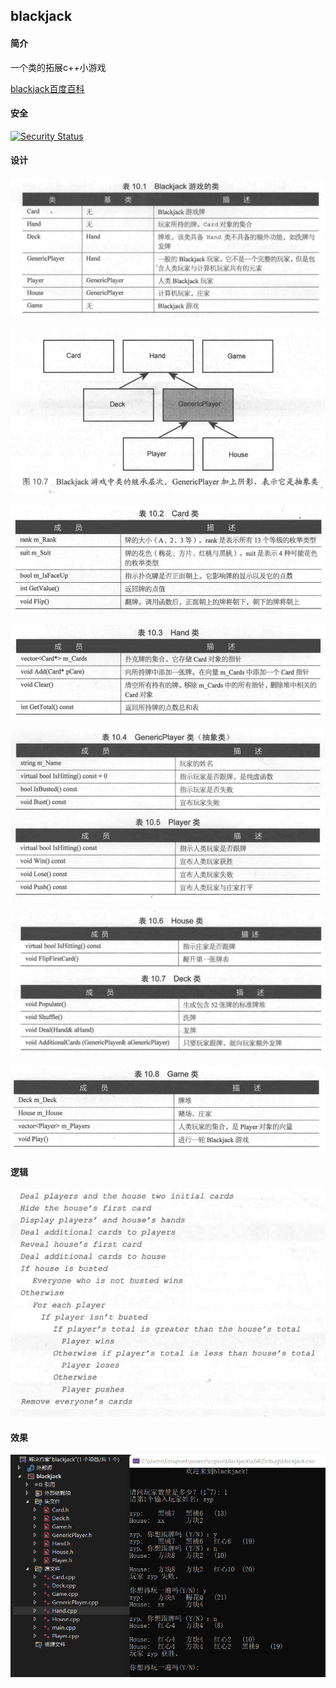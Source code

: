 ## blackjack

#### 简介

一个类的拓展c++小游戏

[blackjack百度百科](https://baike.baidu.com/item/black%20jack/8547846)

#### 安全

[![Security Status](https://s.murphysec.com/badge/ferapontqiezi/blackjack.svg)](https://www.murphysec.com/p/ferapontqiezi/blackjack)

#### 设计

![image-20220414121741530](img/1.png)

![image-20220414121811374](img/2.png)

![image-20220414121824470](img/3.png)

![image-20220414121831461](img/4.png)

![image-20220414121846075](img/5.png)

![image-20220414121854656](img/6.png)

![image-20220414121901500](img/7.png)

#### 逻辑

![image-20220414121926650](img/8.png)

#### 效果

![image-20220414213150436](img/9.png)
